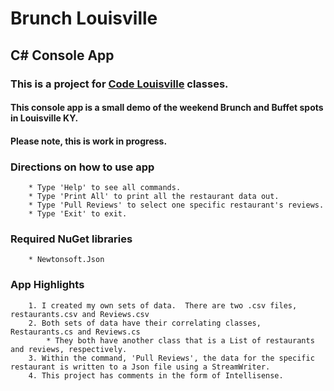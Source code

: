 # Brunch Louisville
## C# Console App
### This is a project for [Code Louisville](https://www.codelouisville.org) classes.
#### This console app is a small demo of the weekend Brunch and Buffet spots in Louisville KY.
#### Please note, this is work in progress.

### Directions on how to use app
		* Type 'Help' to see all commands.
		* Type 'Print All' to print all the restaurant data out.
		* Type 'Pull Reviews' to select one specific restaurant's reviews.
		* Type 'Exit' to exit.

### Required NuGet libraries
		* Newtonsoft.Json

### App Highlights
		1. I created my own sets of data.  There are two .csv files, restaurants.csv and Reviews.csv
		2. Both sets of data have their correlating classes, Restaurants.cs and Reviews.cs
			* They both have another class that is a List of restaurants and reviews, respectively.
		3. Within the command, 'Pull Reviews', the data for the specific restaurant is written to a Json file using a StreamWriter.
		4. This project has comments in the form of Intellisense.